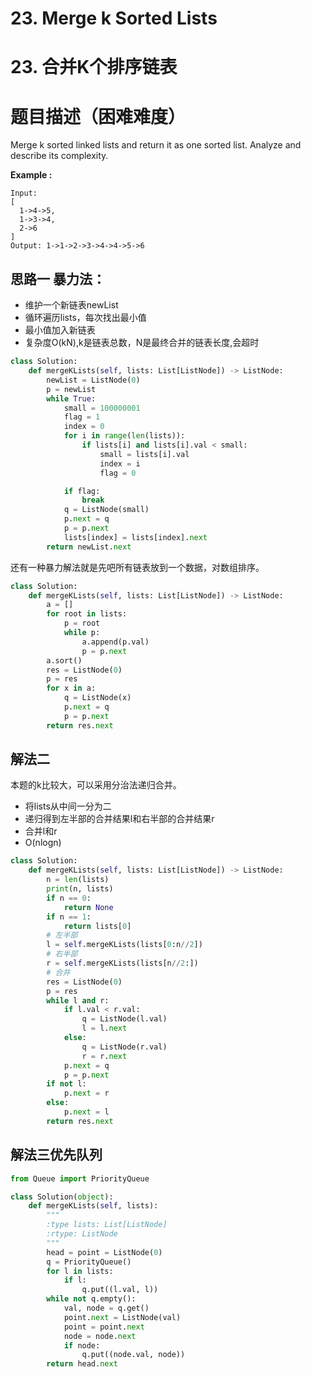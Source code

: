 # 23. Merge k Sorted Lists
# 23. 合并K个排序链表
# 题目描述（困难难度）
Merge k sorted linked lists and return it as one sorted list. Analyze and describe its complexity.

**Example :**
```
Input:
[
  1->4->5,
  1->3->4,
  2->6
]
Output: 1->1->2->3->4->4->5->6
```
## 思路一 暴力法：
* 维护一个新链表newList
* 循环遍历lists，每次找出最小值
* 最小值加入新链表
* 复杂度O(kN),k是链表总数，N是最终合并的链表长度,会超时
```python
class Solution:
    def mergeKLists(self, lists: List[ListNode]) -> ListNode:
        newList = ListNode(0)
        p = newList
        while True:
            small = 100000001
            flag = 1
            index = 0
            for i in range(len(lists)):
                if lists[i] and lists[i].val < small:
                    small = lists[i].val
                    index = i
                    flag = 0

            if flag:
                break
            q = ListNode(small)
            p.next = q
            p = p.next
            lists[index] = lists[index].next
        return newList.next
```
还有一种暴力解法就是先吧所有链表放到一个数据，对数组排序。
```python
class Solution:
    def mergeKLists(self, lists: List[ListNode]) -> ListNode:
        a = []
        for root in lists:
            p = root
            while p:
                a.append(p.val)
                p = p.next
        a.sort()
        res = ListNode(0)
        p = res
        for x in a:
            q = ListNode(x)
            p.next = q
            p = p.next
        return res.next
```
## 解法二
本题的k比较大，可以采用分治法递归合并。
* 将lists从中间一分为二
* 递归得到左半部的合并结果l和右半部的合并结果r
* 合并l和r
* O(nlogn)
```python
class Solution:
    def mergeKLists(self, lists: List[ListNode]) -> ListNode:
        n = len(lists)
        print(n, lists)
        if n == 0:
            return None
        if n == 1:
            return lists[0]
        # 左半部
        l = self.mergeKLists(lists[0:n//2])
        # 右半部
        r = self.mergeKLists(lists[n//2:])
        # 合并
        res = ListNode(0)
        p = res
        while l and r:
            if l.val < r.val:
                q = ListNode(l.val)
                l = l.next
            else:
                q = ListNode(r.val)
                r = r.next
            p.next = q
            p = p.next
        if not l:
            p.next = r
        else:
            p.next = l
        return res.next
```
## 解法三优先队列
```python
from Queue import PriorityQueue

class Solution(object):
    def mergeKLists(self, lists):
        """
        :type lists: List[ListNode]
        :rtype: ListNode
        """
        head = point = ListNode(0)
        q = PriorityQueue()
        for l in lists:
            if l:
                q.put((l.val, l))
        while not q.empty():
            val, node = q.get()
            point.next = ListNode(val)
            point = point.next
            node = node.next
            if node:
                q.put((node.val, node))
        return head.next
```